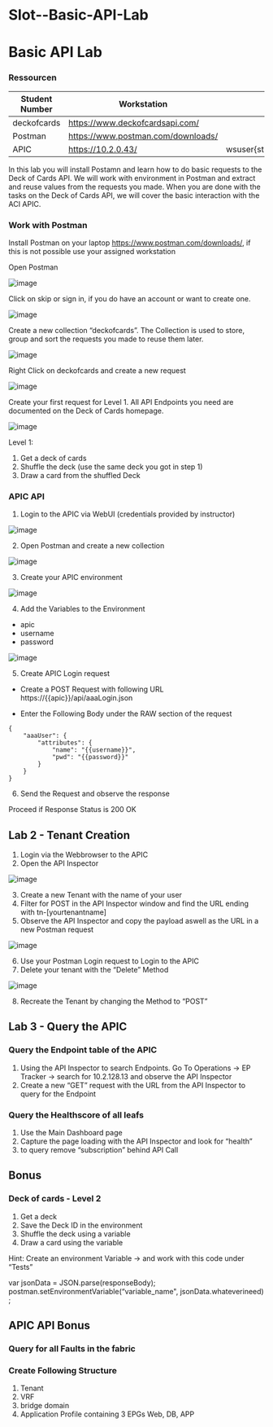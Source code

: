 # Slot--Basic-API-Lab

# Basic API Lab

### Ressourcen

| Student Number  | Workstation |  Zugang |
| ------------- | ------------- | ------------- |
| deckofcards | https://www.deckofcardsapi.com/  |  
| Postman | https://www.postman.com/downloads/ | 
| APIC        | https://10.2.0.43/               | wsuser{studentnumber}/DevnetWorkshop! |

In this lab you will install Postamn and learn how to do basic requests to the Deck of Cards API. We will work with environment in Postman and extract and reuse values from the requests you made. When you are done with the tasks on the Deck of Cards API, we will cover the basic interaction with the ACI APIC.

### Work with Postman

Install Postman on your laptop https://www.postman.com/downloads/, if this is not possible use your assigned workstation

Open Postman

![image](https://github.com/DevNet-Workshop-May-2023/Lab02-BasicApiLab/assets/57700911/397c5a1f-197b-4239-b357-7c5a8e0c2b82)

Click on skip or sign in, if you do have an account or want to create one.

![image](https://github.com/DevNet-Workshop-May-2023/Lab02-BasicApiLab/assets/57700911/2bb928a3-036f-4fbc-aa48-91870008f02d)

Create a new collection “deckofcards”. The Collection is used to store, group and sort the requests you made to reuse them later.

![image](https://github.com/DevNet-Workshop-May-2023/Lab02-BasicApiLab/assets/57700911/3e65c8e4-82d0-404b-ac75-671b818bd0f8)

Right Click on deckofcards and create a new request

![image](https://github.com/DevNet-Workshop-May-2023/Lab02-BasicApiLab/assets/57700911/99645157-e5ed-4439-97e5-0dc45ab09f3f)

Create your first request for Level 1. All API Endpoints you need are documented on the Deck of Cards homepage.

![image](https://github.com/DevNet-Workshop-May-2023/Lab02-BasicApiLab/assets/57700911/1c66cf3a-a9d5-409b-a3eb-776be7d9e507)

Level 1: 
1. Get a deck of cards
2. Shuffle the deck (use the same deck you got in step 1)
3. Draw a card from the shuffled Deck

### APIC API

1. Login to the APIC via WebUI (credentials provided by instructor)

![image](https://github.com/DevNet-Workshop-May-2023/Lab02-BasicApiLab/assets/57700911/24b1f0e5-1162-4d3e-b1c2-e013d22b33b2)

2. Open Postman and create a new collection

![image](https://github.com/DevNet-Workshop-May-2023/Lab02-BasicApiLab/assets/57700911/96e7f054-1d8f-4a73-9c56-519c1a1698c3)

3. Create your APIC environment

![image](https://github.com/DevNet-Workshop-May-2023/Lab02-BasicApiLab/assets/57700911/8453034b-6853-4552-a8e5-0c41fc8e5560)

4. Add the Variables to the Environment
  - apic
  - username
  - password

![image](https://github.com/DevNet-Workshop-May-2023/Lab02-BasicApiLab/assets/57700911/5d9230b0-c2c8-4318-90e3-dc62e231fb44)
 
5. Create APIC Login request
  - Create a POST Request with following URL
    https://{{apic}}/api/aaaLogin.json

  - Enter the Following Body under the RAW section of the request
```
{
    "aaaUser": {
        "attributes": {
            "name": "{{username}}",
            "pwd": "{{password}}"
        }
    }
}
```
6. Send the Request and observe the response

Proceed if Response Status is 200 OK


## Lab 2 - Tenant Creation

1. Login via the Webbrowser to the APIC
2. Open the API Inspector

![image](https://github.com/DevNet-Workshop-May-2023/Lab02-BasicApiLab/assets/57700911/c40f37ba-500e-456d-94e6-8ab29e16fa4f)

3. Create a new Tenant with the name of your user
4. Filter for POST in the API Inspector window and find the URL ending with tn-[yourtenantname]
5. Observe the API Inspector and copy the payload aswell as the URL in a new Postman request

![image](https://github.com/DevNet-Workshop-May-2023/Lab02-BasicApiLab/assets/57700911/86f5f74e-6fc5-43fa-9ede-b54a3afd17b6)

6. Use your Postman Login request to Login to the APIC
7. Delete your tenant with the “Delete” Method

![image](https://github.com/DevNet-Workshop-May-2023/Lab02-BasicApiLab/assets/57700911/930512e6-cb73-47ff-8279-c0339b71c4b6)

8. Recreate the Tenant by changing the Method to “POST”

## Lab 3 - Query the APIC

### Query the Endpoint table of the APIC

1. Using the API Inspector to search Endpoints. 
   Go To Operations -> EP Tracker -> search for 10.2.128.13 and observe the API Inspector
2. Create a new “GET” request with the URL from the API Inspector to query for the Endpoint

### Query the Healthscore of all leafs
1. Use the Main Dashboard page
2. Capture the page loading with the API Inspector and look for “health”
3. to query remove “subscription” behind API Call

## Bonus

### Deck of cards - Level 2

1. Get a deck
2. Save the Deck ID in the environment
3. Shuffle the deck using a variable
4. Draw a card using the variable


Hint: 
Create an environment Variable -> and work with this code under “Tests”

var jsonData = JSON.parse(responseBody);
postman.setEnvironmentVariable(“variable_name", jsonData.whateverineed);

## APIC API Bonus

### Query for all Faults in the fabric

### Create Following Structure
1. Tenant
2. VRF
3. bridge domain
4. Application Profile containing 3 EPGs Web, DB, APP
